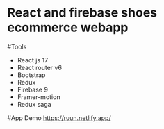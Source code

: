 # React and firebase shoes ecommerce webapp
#Tools
* React js 17
* React router v6
* Bootstrap
* Redux
* Firebase 9
* Framer-motion
* Redux saga

#App Demo
https://ruun.netlify.app/

